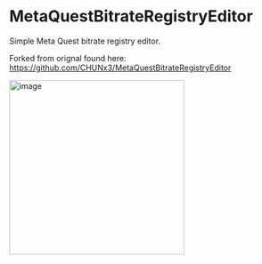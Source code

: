# MetaQuestBitrateRegistryEditor

Simple Meta Quest bitrate registry editor.

Forked from orignal found here: https://github.com/CHUNx3/MetaQuestBitrateRegistryEditor

<img width="314" alt="image" src="https://user-images.githubusercontent.com/129348608/230569485-ba007853-70ba-44df-b939-270e66a79a75.png">

